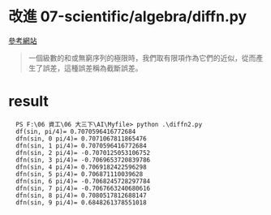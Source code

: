 改進 07-scientific/algebra/diffn.py
=

[參考網站](https://www.itsfun.com.tw/%E6%88%AA%E6%96%B7%E8%AA%A4%E5%B7%AE/wiki-6834325-0039005)
>一個級數的和或無窮序列的極限時，我們取有限項作為它們的近似，從而產生了誤差，這種誤差稱為截斷誤差。


result
=
```
  PS F:\06 資工\06 大三下\AI\Myfile> python .\diffn2.py
  df(sin, pi/4)= 0.7070596416772684
  dfn(sin, 0 pi/4)= 0.7071067811865476
  dfn(sin, 1 pi/4)= 0.7070596416772684
  dfn(sin, 2 pi/4)= -0.7070125053106752
  dfn(sin, 3 pi/4)= -0.7069653720839786
  dfn(sin, 4 pi/4)= 0.7069182422596298
  dfn(sin, 5 pi/4)= 0.706871110039628
  dfn(sin, 6 pi/4)= -0.7068245728297784
  dfn(sin, 7 pi/4)= -0.7067663240680616
  dfn(sin, 8 pi/4)= 0.7080517812688147
  dfn(sin, 9 pi/4)= 0.6848261378551018
```
